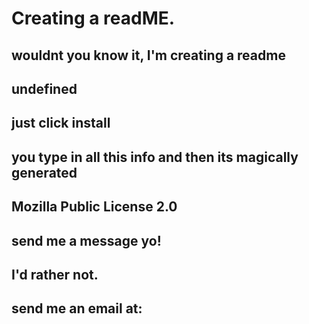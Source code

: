 
  # Creating a readME.
  ## wouldnt you know it, I'm creating a readme
  ## undefined
  ## just click install
  ## you type in all this info and then its magically generated
  ## Mozilla Public License 2.0
  ## send me a message yo!
  ## I'd rather not.
  ## send me an email at:
